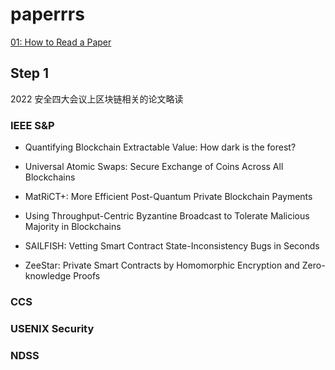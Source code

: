 # paperrrs

[01: How to Read a Paper](./01-how2readpaper.md)

## Step 1

2022 安全四大会议上区块链相关的论文略读

### IEEE S&P

- Quantifying Blockchain Extractable Value: How dark is the forest?

- Universal Atomic Swaps: Secure Exchange of Coins Across All Blockchains

- MatRiCT+: More Efficient Post-Quantum Private Blockchain Payments

- Using Throughput-Centric Byzantine Broadcast to Tolerate Malicious Majority in Blockchains

- SAILFISH: Vetting Smart Contract State-Inconsistency Bugs in Seconds

- ZeeStar: Private Smart Contracts by Homomorphic Encryption and Zero-knowledge Proofs

### CCS

### USENIX Security

### NDSS
